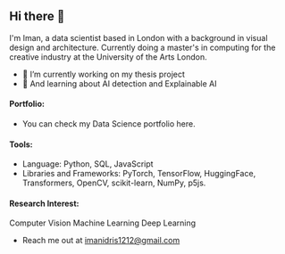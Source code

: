 ## Hi there 👋

I'm Iman, a data scientist based in London with a background in visual design and architecture. Currently doing a master's in computing for the creative industry at the University of the Arts London.


- 🔭 I’m currently working on my thesis project 
- 🌱 And learning about AI detection and Explainable AI 



#### Portfolio:
- You can check my Data Science portfolio here.

#### Tools:
- Language: Python, SQL, JavaScript 
- Libraries and Frameworks: PyTorch, TensorFlow, HuggingFace, Transformers, OpenCV, scikit-learn, NumPy, p5js.

#### Research Interest:

Computer Vision
Machine Learning
Deep Learning

<!-- 
geometric machine learning
Computer Graphics
AI Safety
semantic image understanding
interactive real-time image processing
… -->

- Reach me out at imanidris1212@gmail.com
